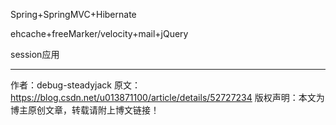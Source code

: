 Spring+SpringMVC+Hibernate

ehcache+freeMarker/velocity+mail+jQuery

session应用

----------------------------------------------------
作者：debug-steadyjack 
原文：https://blog.csdn.net/u013871100/article/details/52727234 
版权声明：本文为博主原创文章，转载请附上博文链接！